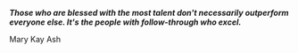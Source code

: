 _**Those who are blessed with the most talent don't necessarily outperform everyone else. It's the people with follow-through who excel.**_

Mary Kay Ash